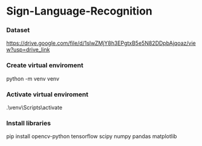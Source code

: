 # Sign-Language-Recognition

### Dataset

https://drive.google.com/file/d/1slwZMjY8h3EPgtxB5e5N82DDpbAjqoaz/view?usp=drive_link

### Create virtual enviroment

python -m venv venv

### Activate virtual enviroment

.\venv\Scripts\activate

### Install libraries

pip install opencv-python tensorflow scipy numpy pandas matplotlib
